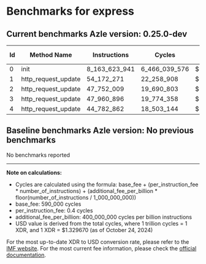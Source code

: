 # Benchmarks for express

## Current benchmarks Azle version: 0.25.0-dev

| Id  | Method Name         | Instructions  | Cycles        | USD           | USD/Million Calls |
| --- | ------------------- | ------------- | ------------- | ------------- | ----------------- |
| 0   | init                | 8_163_623_941 | 6_466_039_576 | $0.0085976988 | $8_597.69         |
| 1   | http_request_update | 54_172_271    | 22_258_908    | $0.0000295970 | $29.59            |
| 2   | http_request_update | 47_752_009    | 19_690_803    | $0.0000261823 | $26.18            |
| 3   | http_request_update | 47_960_896    | 19_774_358    | $0.0000262934 | $26.29            |
| 4   | http_request_update | 44_782_862    | 18_503_144    | $0.0000246031 | $24.60            |

## Baseline benchmarks Azle version: No previous benchmarks

No benchmarks reported

---

**Note on calculations:**

-   Cycles are calculated using the formula: base_fee + (per_instruction_fee \* number_of_instructions) + (additional_fee_per_billion \* floor(number_of_instructions / 1_000_000_000))
-   base_fee: 590_000 cycles
-   per_instruction_fee: 0.4 cycles
-   additional_fee_per_billion: 400_000_000 cycles per billion instructions
-   USD value is derived from the total cycles, where 1 trillion cycles = 1 XDR, and 1 XDR = $1.329670 (as of October 24, 2024)

For the most up-to-date XDR to USD conversion rate, please refer to the [IMF website](https://www.imf.org/external/np/fin/data/rms_sdrv.aspx).
For the most current fee information, please check the [official documentation](https://internetcomputer.org/docs/current/developer-docs/gas-cost#execution).
